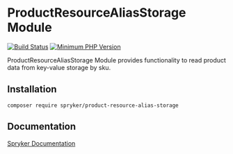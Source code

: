 # ProductResourceAliasStorage Module
[![Build Status](https://travis-ci.org/spryker/product-resource-alias-storage.svg)](https://travis-ci.org/spryker/product-resource-alias-storage)
[![Minimum PHP Version](https://img.shields.io/badge/php-%3E%3D%207.3-8892BF.svg)](https://php.net/)

ProductResourceAliasStorage Module provides functionality to read product data from key-value storage by sku.

## Installation

```
composer require spryker/product-resource-alias-storage
```

## Documentation

[Spryker Documentation](https://academy.spryker.com/developing_with_spryker/module_guide/modules.html)
